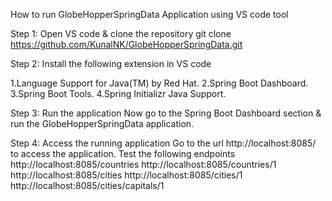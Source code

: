 How to run GlobeHopperSpringData Application using VS code tool

Step 1: Open VS code & clone the repository 
git clone https://github.com/KunalNK/GlobeHopperSpringData.git

Step 2: Install the following extension in VS code

1.Language Support for Java(TM) by Red Hat.
2.Spring Boot Dashboard.
3.Spring Boot Tools.
4.Spring Initializr Java Support.

Step 3: Run the application
Now go to the Spring Boot Dashboard section & run the GlobeHopperSpringData application.

Step 4: Access the running application
Go to the url http://localhost:8085/ to access the application.
Test the following endpoints
http://localhost:8085/countries
http://localhost:8085/countries/1
http://localhost:8085/cities
http://localhost:8085/cities/1
http://localhost:8085/cities/capitals/1

